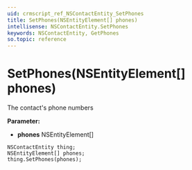 ```yaml
---
uid: crmscript_ref_NSContactEntity_SetPhones
title: SetPhones(NSEntityElement[] phones)
intellisense: NSContactEntity.SetPhones
keywords: NSContactEntity, GetPhones
so.topic: reference
---
```


# SetPhones(NSEntityElement[] phones)

The contact's phone numbers

**Parameter:** 
 - **phones** NSEntityElement[]

```crmscript
NSContactEntity thing;
NSEntityElement[] phones;
thing.SetPhones(phones);
```

